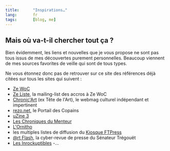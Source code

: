```yaml
--- 
title:      "Inspirations…" 
lang:       fr 
tags:       [blog, me]
---
```


## Mais où va-t-il chercher tout ça ?

Bien évidemment, les liens et nouvelles que je vous propose ne sont pas tous issus de mes découvertes purement personnelles. Beaucoup viennent de mes sources favorites de veille qui sont de tous types.

Ne vous étonnez donc pas de retrouver sur ce site des références déjà citées sur tous les sites qui suivent :

- [Ze WoC](http://www.zewoc.com/)
- [Ze Liste](http://www.zewoc.com/zeliste/), la mailing-list des accros à Ze WoC
- [Chronic'Art](http://www.chronicart.com/) (ex Tête de l'Art), le webmag culturel indépendant et impertinent
- [rezo.net](http://rezo.net/), le Portail des Copains
- [uZine 3](http://uzine.net/)
- [Les Chroniques du Menteur](http://www.menteur.com/)
- [L'Ornitho](http://www.ornitho.org/)
- les multiples listes de diffusion du [Kiosque FTPress](http://www.ftpress.com/)
- [@rt Flash](http://www.tregouet.org/lettre/index.html), la cyber-revue de presse du Sénateur Trégouët
- [Les Inrockuptibles](http://www.lesinrocks.com/)
-…
